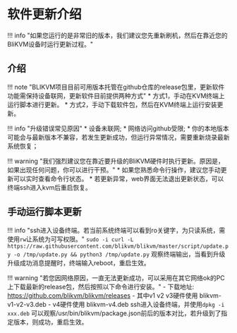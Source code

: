 # 软件更新介绍

!!! info "如果您运行的是非常旧的版本，我们建议您先重新刷机，然后在靠近您的BliKVM设备时运行更新过程。"

## **介绍**

!!! note "BLIKVM项目目前可用版本托管在github仓库的release包里，更新软件功能需保持设备联网，更新软件目前提供两种方式"
    * 方式1，手动在KVM终端上运行脚本进行更新。
    * 方式2，手动下载软件包，然后在KVM终端上运行安装更新。

!!! info "升级错误常见原因"
    * 设备未联网;
    * 网络访问github受限;
    * 你的本地版本可能会与最新版本不兼容，若发生更新成功，但运行异常情况，需要重新烧录最新系统恢复；

!!! warning "我们强烈建议您在靠近要升级的BliKVM硬件时执行更新。原因是，如果出现任何问题，你可以进行干预。"
    * 如果您熟悉命令行操作，建议您手动更新可以实时查看命令行状态。
    * 若更新异常，web界面无法退出更新状态，可以终端ssh进入kvm后重启恢复。

## **手动运行脚本更新**
!!! info "ssh进入设备终端。若当前系统终端可以看到ro关键字，为只读系统，需使用`rw`让系统为可写权限。"
    ```
    sudo -i
    curl -L https://raw.githubusercontent.com/blikvm/blikvm/master/script/update.py -o /tmp/update.py && python3 /tmp/update.py
    ```
    观察终端输出，当看到升级升级成功消息提醒时，终端输入reboot，重启生效。

!!! warning "若您因网络原因，一直无法更新成功，可以采用在其它网络ok的PC上下载最新的release包，然后按照以下命令进行安装。"
    - 下载地址: https://github.com/blikvm/blikvm/releases
    - 其中v1 v2 v3硬件使用 blikvm-v1-v2-v3.deb
    - v4硬件使用 blikvm-v4.deb
    ssh进入设备终端，并使用`dpkg -i xxx.deb`
    可以观察/usr/bin/blikvm/package.json前后的版本对比，若升级到了指定版本，则成功，重启生效。





